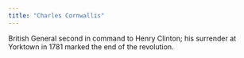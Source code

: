 ```yaml
---
title: "Charles Cornwallis"
---
```

British General second in command to Henry Clinton; his surrender at Yorktown in 1781 marked the end of the revolution.


